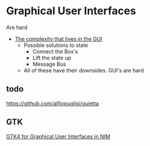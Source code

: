 Graphical User Interfaces
=========================

Are hard
* [The complexity that lives in the GUI](https://blog.royalsloth.eu/posts/the-complexity-that-lives-in-the-gui/)
    * Possible solutions to state
        * Connect the Box's
        * Lift the state up
        * Message Bus
    * All of these have their downsides. GUI's are hard


todo
----

https://github.com/alfiopuglisi/guietta


GTK
---

[GTK4 for Graphical User Interfaces in NIM](http://ssalewski.de/gtkprogramming.html)
